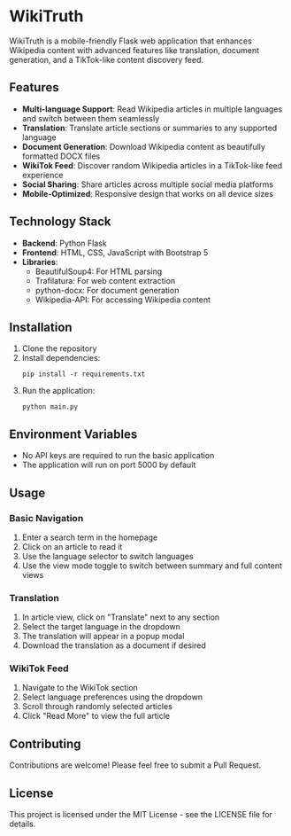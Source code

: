 # WikiTruth

WikiTruth is a mobile-friendly Flask web application that enhances Wikipedia content with advanced features like translation, document generation, and a TikTok-like content discovery feed.

## Features

- **Multi-language Support**: Read Wikipedia articles in multiple languages and switch between them seamlessly
- **Translation**: Translate article sections or summaries to any supported language
- **Document Generation**: Download Wikipedia content as beautifully formatted DOCX files
- **WikiTok Feed**: Discover random Wikipedia articles in a TikTok-like feed experience
- **Social Sharing**: Share articles across multiple social media platforms
- **Mobile-Optimized**: Responsive design that works on all device sizes

## Technology Stack

- **Backend**: Python Flask
- **Frontend**: HTML, CSS, JavaScript with Bootstrap 5
- **Libraries**:
  - BeautifulSoup4: For HTML parsing
  - Trafilatura: For web content extraction
  - python-docx: For document generation
  - Wikipedia-API: For accessing Wikipedia content

## Installation

1. Clone the repository
2. Install dependencies:
   ```
   pip install -r requirements.txt
   ```
3. Run the application:
   ```
   python main.py
   ```

## Environment Variables

- No API keys are required to run the basic application
- The application will run on port 5000 by default

## Usage

### Basic Navigation

1. Enter a search term in the homepage
2. Click on an article to read it
3. Use the language selector to switch languages
4. Use the view mode toggle to switch between summary and full content views

### Translation

1. In article view, click on "Translate" next to any section
2. Select the target language in the dropdown
3. The translation will appear in a popup modal
4. Download the translation as a document if desired

### WikiTok Feed

1. Navigate to the WikiTok section
2. Select language preferences using the dropdown
3. Scroll through randomly selected articles
4. Click "Read More" to view the full article

## Contributing

Contributions are welcome! Please feel free to submit a Pull Request.

## License

This project is licensed under the MIT License - see the LICENSE file for details.